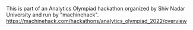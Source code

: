 This is part of an Analytics Olympiad hackathon organized by Shiv Nadar University and run by "machinehack". 
https://machinehack.com/hackathons/analytics_olympiad_2022/overview
